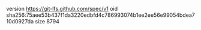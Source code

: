 version https://git-lfs.github.com/spec/v1
oid sha256:75aee53b437f1da3220edbfd4c786993074b1ee2ee56e99054bdea710d0927da
size 8794
